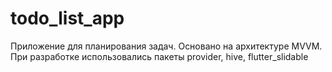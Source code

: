 # todo_list_app

Приложение для планирования задач.
Основано на архитектуре MVVM. При разработке использовались пакеты provider, hive, flutter_slidable
